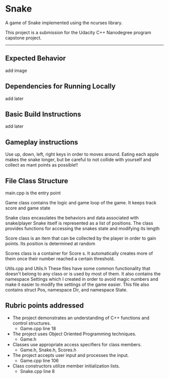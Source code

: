 # Snake

A game of Snake implemented using the ncurses library. 

This project is a submission for the Udacity C++ Nanodegree program capstone project.

---
## Expected Behavior

add image

## Dependencies for Running Locally
add later

## Basic Build Instructions
add later

## Gameplay instructions

Use up, down, left, right keys in order to moves around.
Eating each apple makes the snake longer, but be careful to not 
collide with yourself and collect as mant points as possible!!

## File Class Structure
main.cpp is the entry point

Game class contains the logic and game loop of the game.
It keeps track score and game state

Snake class encasulates the behaviors and data associated with snake/player
Snake itself is represented as a list of positions. The class provides functions for accessing the snakes state
and modifying its length

Score class is an item that can be collected by the player in order to gain points.
Its position is determined at random

Scores class is a container for Score s. It automatically creates more of them once their number 
reached a certain threshold.

Utils.cpp and Utils.h
These files have some common functionality that doesn't belong to any class or is used by most of them.
It also contains the namespace Settings which I created in order to avoid magic numbers and make it easier to 
modify the settings of the game easier.
This file also contains struct Pos, namespace Dir, and namespace State.


## Rubric points addressed

* The project demonstrates an understanding of C++ functions and control structures.
	* Game.cpp line 18
* The project uses Object Oriented Programming techniques.
	* Game.h
* Classes use appropriate access specifiers for class members.
	* Game.h, Snake.h, Scores.h
* The project accepts user input and processes the input.
	* Game.cpp line 106
* Class constructors utilize member initialization lists.
	* Snake.cpp line 8
